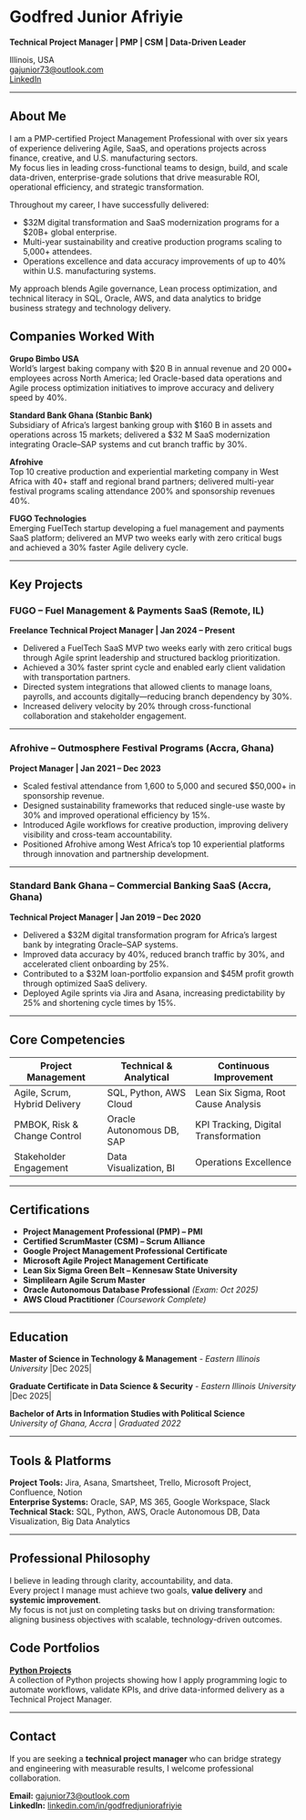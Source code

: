# Godfred Junior Afriyie

**Technical Project Manager | PMP | CSM | Data-Driven Leader**

 Illinois, USA  
[gajunior73@outlook.com](mailto:gajunior73@outlook.com)  
[LinkedIn](https://linkedin.com/in/godfredjuniorafriyie)

---

## About Me

I am a PMP-certified Project Management Professional with over six years of experience delivering Agile, SaaS, and operations projects across finance, creative, and U.S. manufacturing sectors.  
My focus lies in leading cross-functional teams to design, build, and scale data-driven, enterprise-grade solutions that drive measurable ROI, operational efficiency, and strategic transformation.

Throughout my career, I have successfully delivered:
- $32M digital transformation and SaaS modernization programs for a $20B+ global enterprise.  
- Multi-year sustainability and creative production programs scaling to 5,000+ attendees.  
- Operations excellence and data accuracy improvements of up to 40% within U.S. manufacturing systems.  

My approach blends Agile governance, Lean process optimization, and technical literacy in SQL, Oracle, AWS, and data analytics to bridge business strategy and technology delivery.

## Companies Worked With

**Grupo Bimbo USA**  
World’s largest baking company with $20 B in annual revenue and 20 000+ employees across North America; led Oracle-based data operations and Agile process optimization initiatives to improve accuracy and delivery speed by 40%.

**Standard Bank Ghana (Stanbic Bank)**  
Subsidiary of Africa’s largest banking group with $160 B in assets and operations across 15 markets; delivered a $32 M SaaS modernization integrating Oracle–SAP systems and cut branch traffic by 30%.

**Afrohive**  
Top 10 creative production and experiential marketing company in West Africa with 40+ staff and regional brand partners; delivered multi-year festival programs scaling attendance 200% and sponsorship revenues 40%.

**FUGO Technologies**  
Emerging FuelTech startup developing a fuel management and payments SaaS platform; delivered an MVP two weeks early with zero critical bugs and achieved a 30% faster Agile delivery cycle.

---

## Key Projects

### **FUGO – Fuel Management & Payments SaaS (Remote, IL)**
**Freelance Technical Project Manager | Jan 2024 – Present**

- Delivered a FuelTech SaaS MVP two weeks early with zero critical bugs through Agile sprint leadership and structured backlog prioritization.  
- Achieved a 30% faster sprint cycle and enabled early client validation with transportation partners.  
- Directed system integrations that allowed clients to manage loans, payrolls, and accounts digitally—reducing branch dependency by 30%.  
- Increased delivery velocity by 20% through cross-functional collaboration and stakeholder engagement.

---

### **Afrohive – Outmosphere Festival Programs (Accra, Ghana)**
**Project Manager | Jan 2021 – Dec 2023**

- Scaled festival attendance from 1,600 to 5,000 and secured $50,000+ in sponsorship revenue.  
- Designed sustainability frameworks that reduced single-use waste by 30% and improved operational efficiency by 15%.  
- Introduced Agile workflows for creative production, improving delivery visibility and cross-team accountability.  
- Positioned Afrohive among West Africa’s top 10 experiential platforms through innovation and partnership development.

---

### **Standard Bank Ghana – Commercial Banking SaaS (Accra, Ghana)**
**Technical Project Manager | Jan 2019 – Dec 2020**

- Delivered a $32M digital transformation program for Africa’s largest bank by integrating Oracle–SAP systems.  
- Improved data accuracy by 40%, reduced branch traffic by 30%, and accelerated client onboarding by 25%.  
- Contributed to a $32M loan-portfolio expansion and $45M profit growth through optimized SaaS delivery.  
- Deployed Agile sprints via Jira and Asana, increasing predictability by 25% and shortening cycle times by 15%.

---
## Core Competencies

| Project Management | Technical & Analytical | Continuous Improvement |
|---------------------|------------------------|-------------------------|
| Agile, Scrum, Hybrid Delivery | SQL, Python, AWS Cloud | Lean Six Sigma, Root Cause Analysis |
| PMBOK, Risk & Change Control | Oracle Autonomous DB, SAP | KPI Tracking, Digital Transformation |
| Stakeholder Engagement | Data Visualization, BI | Operations Excellence |

---

## Certifications

- **Project Management Professional (PMP) – PMI**  
- **Certified ScrumMaster (CSM) – Scrum Alliance**  
- **Google Project Management Professional Certificate**  
- **Microsoft Agile Project Management Certificate**  
- **Lean Six Sigma Green Belt – Kennesaw State University**  
- **Simplilearn Agile Scrum Master**  
- **Oracle Autonomous Database Professional** *(Exam: Oct 2025)*  
- **AWS Cloud Practitioner** *(Coursework Complete)*  

---

## Education

**Master of Science in Technology & Management**  - *Eastern Illinois University* |Dec 2025|

**Graduate Certificate in Data Science & Security**  - *Eastern Illinois University* |Dec 2025|

**Bachelor of Arts in Information Studies with Political Science**  
*University of Ghana, Accra* | *Graduated 2022*

---

## Tools & Platforms

**Project Tools:** Jira, Asana, Smartsheet, Trello, Microsoft Project, Confluence, Notion  
**Enterprise Systems:** Oracle, SAP, MS 365, Google Workspace, Slack  
**Technical Stack:** SQL, Python, AWS, Oracle Autonomous DB, Data Visualization, Big Data Analytics  

---

## Professional Philosophy

I believe in leading through clarity, accountability, and data.  
Every project I manage must achieve two goals, **value delivery** and **systemic improvement**.  
My focus is not just on completing tasks but on driving transformation: aligning business objectives with scalable, technology-driven outcomes.

## Code Portfolios

**[Python Projects](https://github.com/godfredafriyie/python-projects)**  
A collection of Python projects showing how I apply programming logic to automate workflows, validate KPIs, and drive data-informed delivery as a Technical Project Manager.

---

## Contact

If you are seeking a **technical project manager** who can bridge strategy and engineering with measurable results, I welcome professional collaboration.

**Email:** [gajunior73@outlook.com](mailto:gajunior73@outlook.com)  
**LinkedIn:** [linkedin.com/in/godfredjuniorafriyie](https://linkedin.com/in/godfredjuniorafriyie)
